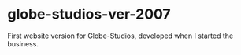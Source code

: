 # globe-studios-ver-2007
First website version for Globe-Studios, developed when I started the business.
